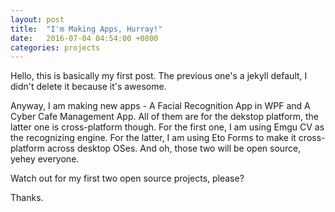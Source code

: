 ```yaml
---
layout: post
title:  "I'm Making Apps, Hurray!"
date:   2016-07-04 04:54:00 +0800
categories: projects
---
```

Hello, this is basically my first post. The previous one's a jekyll default, I didn't delete it because it's awesome.

Anyway, I am making new apps - A Facial Recognition App in WPF and A Cyber Cafe Management App. All of them are for the dekstop platform, the latter one is cross-platform though.
For the first one, I am using Emgu CV as the recognizing engine. For the latter, I am using Eto Forms to make it cross-platform across desktop OSes.
And oh, those two will be open source, yehey everyone.

Watch out for my first two open source projects, please?

Thanks.